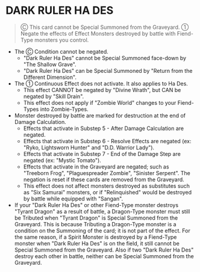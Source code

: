 # DARK RULER HA DES

> Ⓒ This card cannot be Special Summoned from the Graveyard. ① Negate the effects of Effect Monsters destroyed by battle with Fiend-Type monsters you control.

*   The Ⓒ Condition cannot be negated.
    *   "Dark Ruler Ha Des" cannot be Special Summoned face-down by "The Shallow Grave".
    *   "Dark Ruler Ha Des" can be Special Summoned by "Return from the Different Dimension".
*   The ① Continuous Effect does not activate. It also applies to Ha Des.
    *   This effect CANNOT be negated by "Divine Wrath", but CAN be negated by "Skill Drain".
    *   This effect does not apply if "Zombie World" changes to your Fiend-Types into Zombie-Types.
*   Monster destroyed by battle are marked for destruction at the end of Damage Calculation.
    *   Effects that activate in Substep 5 - After Damage Calculation are negated.
    *   Effects that activate in Substep 6 - Resolve Effects are negated (ex: "Ryko, Lightsworn Hunter" and "D.D. Warrior Lady").
    *   Effects that activate in Substep 7 - End of the Damage Step are negated (ex: "Mystic Tomato").
    *   Effects that activate in the Graveyard are negated; such as "Treeborn Frog", "Plaguespreader Zombie", "Sinister Serpent". The negation is reset if these cards are removed from the Graveyard.
    *   This effect does not affect monsters destroyed as substitutes such as "Six Samurai" monsters, or if "Relinquished" would be destroyed by battle while equipped with "Sangan".
*   If your "Dark Ruler Ha Des" or other Fiend-Type monster destroys "Tyrant Dragon" as a result of battle, a Dragon-Type monster must still be Tributed when "Tyrant Dragon" is Special Summoned from the Graveyard. This is because Tributing a Dragon-Type monster is a condition on the Summoning of the card; it is not part of the effect. For the same reason, if a Spirit Monster is destroyed by a Fiend-Type monster when "Dark Ruler Ha Des" is on the field, it still cannot be Special Summoned from the Graveyard. Also if two "Dark Ruler Ha Des" destroy each other in battle, neither can be Special Summoned from the Graveyard.
